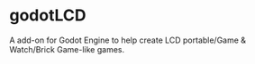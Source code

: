 # godotLCD
A add-on for Godot Engine to help create LCD portable/Game &amp; Watch/Brick Game-like games.
